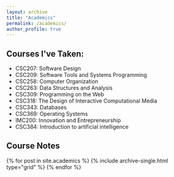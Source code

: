 ```yaml
---
layout: archive
title: "Academics"
permalink: /academics/
author_profile: true
---
```

## Courses I've Taken:

- CSC207: Software Design
- CSC209: Software Tools and Systems Programming
- CSC258: Computer Organization
- CSC263: Data Structures and Analysis
- CSC309: Programming on the Web
- CSC318: The Design of Interactive Computational Media
- CSC343: Databases
- CSC369: Operating Systems
- IMC200: Innovation and Entrepreneurship
- CSC384: Introduction to artificial intelligence

## Course Notes

<div class="grid__wrapper">
  {% for post in site.academics %}
    {% include archive-single.html type="grid" %}
  {% endfor %}
</div>
